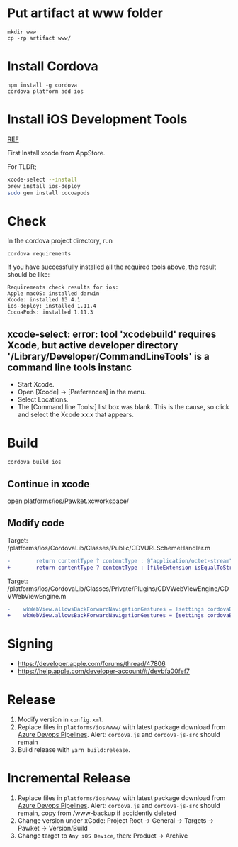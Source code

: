 # Put artifact at www folder
```
mkdir www
cp -rp artifact www/
```
# Install Cordova

```
npm install -g cordova
cordova platform add ios
```

# Install iOS Development Tools

[REF](https://cordova.apache.org/docs/en/11.x/guide/platforms/ios/index.html)

First Install xcode from AppStore.

For TLDR;

```sh
xcode-select --install
brew install ios-deploy
sudo gem install cocoapods
```

# Check

In the cordova project directory, run

```
cordova requirements
```

If you have successfully installed all the required tools above, the result should be like:

```
Requirements check results for ios:
Apple macOS: installed darwin
Xcode: installed 13.4.1
ios-deploy: installed 1.11.4
CocoaPods: installed 1.11.3
```

## xcode-select: error: tool 'xcodebuild' requires Xcode, but active developer directory '/Library/Developer/CommandLineTools' is a command line tools instanc

- Start Xcode.
- Open [Xcode] -> [Preferences] in the menu.
- Select Locations.
- The [Command line Tools:] list box was blank. This is the cause, so click and select the Xcode xx.x that appears.

# Build

```
cordova build ios
```

## Continue in xcode

open platforms/ios/Pawket.xcworkspace/

## Modify code

Target: /platforms/ios/CordovaLib/Classes/Public/CDVURLSchemeHandler.m

```diff
-        return contentType ? contentType : @"application/octet-stream";
+        return contentType ? contentType : [fileExtension isEqualToString:@"wasm"] ? @"application/wasm" : @"application/octet-stream";
```

Target: /platforms/ios/CordovaLib/Classes/Private/Plugins/CDVWebViewEngine/CDVWebViewEngine.m

```diff
-    wkWebView.allowsBackForwardNavigationGestures = [settings cordovaBoolSettingForKey:@"AllowBackForwardNavigationGestures" defaultValue:NO];
+    wkWebView.allowsBackForwardNavigationGestures = [settings cordovaBoolSettingForKey:@"AllowBackForwardNavigationGestures" defaultValue:YES];
```

# Signing

- https://developer.apple.com/forums/thread/47806
- https://help.apple.com/developer-account/#/devbfa00fef7

# Release

1. Modify version in `config.xml`.
2. Replace files in `platforms/ios/www/` with latest package download from [Azure Devops Pipelines](https://dev.azure.com/sututech/Chia/_build?definitionId=43&_a=summary).
    Alert: `cordova.js` and `cordova-js-src` should remain
3. Build release with `yarn build:release`.


# Incremental Release

1. Replace files in `platforms/ios/www/` with latest package download from [Azure Devops Pipelines](https://dev.azure.com/sututech/Chia/_build?definitionId=43&_a=summary).
    Alert: `cordova.js` and `cordova-js-src` should remain, copy from /www-backup if accidently deleted
2. Change version under xCode: Project Root -> General -> Targets -> Pawket -> Version/Build
3. Change target to `Any iOS Device`, then: Product -> Archive
